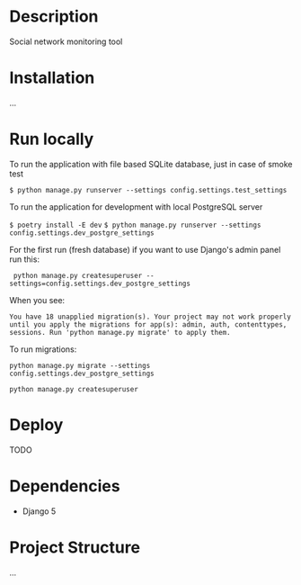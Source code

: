 # Description

Social network monitoring tool
 
# Installation

...

# Run locally

To run the application with file based SQLite database, just in case of smoke test

`$ python manage.py runserver --settings config.settings.test_settings`

To run the application for development with local PostgreSQL server

`$ poetry install -E dev`
`$ python manage.py runserver --settings config.settings.dev_postgre_settings`

For the first run (fresh database) if you want to use Django's admin panel run this:

` python manage.py createsuperuser --settings=config.settings.dev_postgre_settings`

When you see:

`You have 18 unapplied migration(s). Your project may not work properly until you apply the migrations for app(s): admin, auth, contenttypes, sessions.
Run 'python manage.py migrate' to apply them.`

To run migrations:

`python manage.py migrate --settings config.settings.dev_postgre_settings`

`python manage.py createsuperuser`

# Deploy

TODO

# Dependencies

  * Django 5

# Project Structure

...
